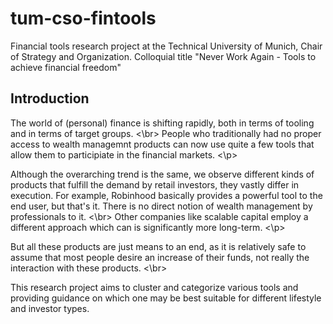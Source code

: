 # tum-cso-fintools
Financial tools research project at the Technical University of Munich, Chair of Strategy and Organization.
Colloquial title "Never Work Again - Tools to achieve financial freedom"

## Introduction
The world of (personal) finance is shifting rapidly, both in terms of tooling and in terms of  target groups. <\br>
People who traditionally had no proper access to wealth managemnt products can now use quite a few tools that allow them to participiate in the financial markets. <\p>

Although the overarching trend is the same, we observe different kinds of products that fulfill the demand by  retail investors, they vastly differ in execution. 
For example, Robinhood basically provides a powerful tool to the end user, but that's it. There is no direct notion of wealth management by professionals to it. <\br> 
Other companies like scalable capital employ a different approach which can is significantly more long-term. <\p>

But all these products are just means to an end, as it is relatively safe to assume that most people desire an increase of their funds, not really the interaction with these products. <\br>

This research project aims to cluster and categorize various tools and providing guidance on which one may be best suitable for different lifestyle and investor types.
